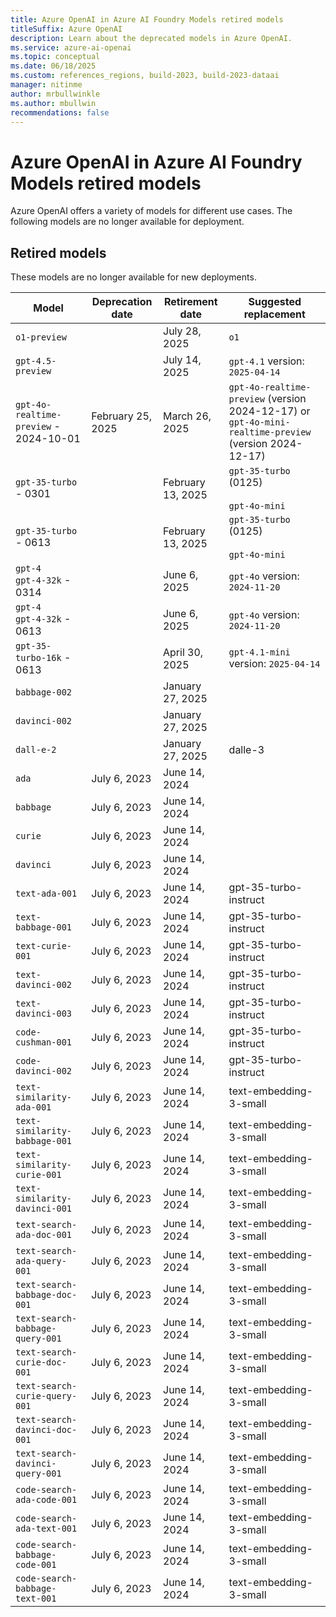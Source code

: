 ```yaml
---
title: Azure OpenAI in Azure AI Foundry Models retired models
titleSuffix: Azure OpenAI
description: Learn about the deprecated models in Azure OpenAI.
ms.service: azure-ai-openai
ms.topic: conceptual
ms.date: 06/18/2025
ms.custom: references_regions, build-2023, build-2023-dataai
manager: nitinme
author: mrbullwinkle 
ms.author: mbullwin 
recommendations: false
---
```


# Azure OpenAI in Azure AI Foundry Models retired models

Azure OpenAI offers a variety of models for different use cases. The following models are no longer available for deployment.

## Retired models

 These models are no longer available for new deployments.

| Model | Deprecation date | Retirement date | Suggested replacement |
| --------- | --------------------- | ------------------- | -------------------- |
| `o1-preview`  | |  July 28, 2025                       | `o1`                                 |
| `gpt-4.5-preview`         |       |  July 14, 2025 | `gpt-4.1` version: `2025-04-14`      |
| `gpt-4o-realtime-preview` - 2024-10-01 | February 25, 2025 | March 26, 2025 | `gpt-4o-realtime-preview` (version 2024-12-17) or `gpt-4o-mini-realtime-preview` (version 2024-12-17) |
| `gpt-35-turbo` - 0301 | | February 13, 2025   | `gpt-35-turbo` (0125) <br><br> `gpt-4o-mini`  |
| `gpt-35-turbo` - 0613 | | February 13, 2025 | `gpt-35-turbo` (0125) <br><br> `gpt-4o-mini`  |
| `gpt-4`<br>`gpt-4-32k` - 0314 |         | June 6, 2025                       | `gpt-4o` version: `2024-11-20`       |
| `gpt-4`<br>`gpt-4-32k` - 0613 |         | June 6, 2025                       | `gpt-4o` version: `2024-11-20`       |
| `gpt-35-turbo-16k`     - 0613 |         | April  30, 2025                    | `gpt-4.1-mini` version: `2025-04-14` |
| `babbage-002` | | January 27, 2025 |  |
| `davinci-002` | | January 27, 2025 | |
| `dall-e-2`|  | January 27, 2025 | dalle-3 |
| `ada` | July 6, 2023 | June 14, 2024 |  |
| `babbage` | July 6, 2023 | June 14, 2024 |  |
| `curie` | July 6, 2023 | June 14, 2024 | |
| `davinci` | July 6, 2023 | June 14, 2024 |  |
| `text-ada-001` | July 6, 2023 | June 14, 2024 | gpt-35-turbo-instruct |
| `text-babbage-001` | July 6, 2023 | June 14, 2024 | gpt-35-turbo-instruct |
| `text-curie-001` | July 6, 2023 | June 14, 2024 | gpt-35-turbo-instruct |
| `text-davinci-002` | July 6, 2023 | June 14, 2024 | gpt-35-turbo-instruct |
| `text-davinci-003` | July 6, 2023 | June 14, 2024 | gpt-35-turbo-instruct |
| `code-cushman-001` | July 6, 2023 | June 14, 2024 | gpt-35-turbo-instruct |
| `code-davinci-002` | July 6, 2023 | June 14, 2024 | gpt-35-turbo-instruct |
| `text-similarity-ada-001` | July 6, 2023 | June 14, 2024 | text-embedding-3-small |
| `text-similarity-babbage-001` | July 6, 2023 | June 14, 2024 | text-embedding-3-small |
| `text-similarity-curie-001` | July 6, 2023 | June 14, 2024 | text-embedding-3-small |
| `text-similarity-davinci-001` | July 6, 2023 | June 14, 2024 | text-embedding-3-small |
| `text-search-ada-doc-001` | July 6, 2023 | June 14, 2024 | text-embedding-3-small |
| `text-search-ada-query-001` | July 6, 2023 | June 14, 2024 | text-embedding-3-small |
| `text-search-babbage-doc-001` | July 6, 2023 | June 14, 2024 | text-embedding-3-small |
| `text-search-babbage-query-001` | July 6, 2023 | June 14, 2024 | text-embedding-3-small |
| `text-search-curie-doc-001` | July 6, 2023 | June 14, 2024 | text-embedding-3-small |
| `text-search-curie-query-001` | July 6, 2023 | June 14, 2024 | text-embedding-3-small |
| `text-search-davinci-doc-001` | July 6, 2023 | June 14, 2024 | text-embedding-3-small |
| `text-search-davinci-query-001` | July 6, 2023 | June 14, 2024 | text-embedding-3-small |
| `code-search-ada-code-001` | July 6, 2023 | June 14, 2024 | text-embedding-3-small |
| `code-search-ada-text-001` | July 6, 2023 | June 14, 2024 | text-embedding-3-small |
| `code-search-babbage-code-001` | July 6, 2023 | June 14, 2024 | text-embedding-3-small |
| `code-search-babbage-text-001` | July 6, 2023 | June 14, 2024 | text-embedding-3-small |
